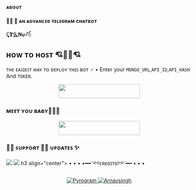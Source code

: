 <h4>ᴀʙᴏᴜᴛ<h4> 👮‍♀️
 🌷 ᴀɴ ᴀᴅᴠᴀɴᴄᴇᴅ ᴛᴇʟᴇɢʀᴀᴍ cʜᴀᴛʙᴏᴛ

 ⤹𝐓么𝐍ᴜ𓆪ꪾ
## ʜᴏᴡ ᴛᴏ ʜᴏꜱᴛ 💘🧜‍♀💘
ᴛʜᴇ ᴇᴀꜱɪᴇꜱᴛ ᴡᴀʏ ᴛᴏ ᴅᴇᴘʟᴏʏ ᴛʜɪꜱ ʙᴏᴛ ♂
• Enter your ```MONGO_URL```,```API_ID```,```API_HASH``` And ```TOKEN```.
<p align="center"><a href="https://heroku.com/deploy?template=https://github.com/HELLSPAMXD/TANUXCHATBOT"> <img src="https://img.shields.io/badge/Deploy%20To%20Heroku-black?style=for-the-badge&logo=heroku" width="220" height="38.45"/></a></p>
 
### ᴍᴇᴇᴛ ʏᴏᴜ ʙᴀʙʏ🧜‍♀️✨

<p align="center"><a href="https://t.me/TANU_BABYBOT"> <img src="https://img.shields.io/badge/Telegram%20Bot-orange?style=for-the-badge" width="220" height="38.45"/></a></p>

### 🧜‍♀️ ꜱᴜᴘᴘᴏʀᴛ ‍🤼‍♀️ ᴜᴘᴅᴀᴛᴇꜱ ✨
<a href="https://telegram.me/link_copied"><img src="https://img.shields.io/badge/Join-Group%20Support-indigo.svg?style=for-the-badge&logo=Telegram"></a> <a href="https://telegram.me/ilexupdates"><img src="https://img.shields.io/badge/Join-Updates%20Channel-blue.svg?style=for-the-badge&logo=Telegram"></a>
h3 align="center">
 • • • •━━༺ᴄʀᴇᴅɪᴛs༻━━ • • •
</h3>

<p align="center">
<a href="https://github.com/pyrogram/pyrogram"> <img src="https://img.shields.io/badge/Pyrogram-green?style=for-the-badge&logo=github" alt="Pyrogram" /> </a>
<a href="https://github.com/Xdarnav"> <img src="https://img.shields.io/badge/Arnavsingh-purple?style=for-the-badge&logo=github" alt="Arnavsingh" /> </a>
</p>
